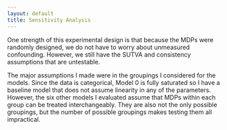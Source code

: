 ```yaml
---
layout: default
title: Sensitivity Analysis
--- 
```


One strength of this experimental design is that because the MDPs were randomly designed, we do not have to worry about unmeasured confounding.  However, we still have the SUTVA and consistency assumptions that are untestable.

The major assumptions I made were in the groupings I considered for the models.  Since the data is categorical, Model 0 is fully saturated so I have a baseline model that does not assume linearity in any of the parameters.  However, the six other models I evaluated assume that MDPs within each group can be treated interchangeably.  They are also not the only possible groupings, but the number of possible groupings makes testing them all impractical.
